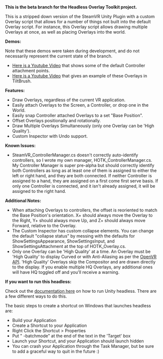 **This is the beta branch for the Headless Overlay Toolkit project.**

This is a stripped down version of the SteamVR Unity Plugin with a custom Overlay script that allows for a number of things not built into the default Overlay script. For instance, this Overlay script allows drawing multiple Overlays at once, as well as placing Overlays into the world.

**Demos:**

Note that these demos were taken during development, and do not necessarily represent the current state of the branch.
- [Here is a Youtube Video](https://www.youtube.com/watch?v=q1PTaL1Sx9I) that shows some of the default Controller attachment points.
- [Here is a Youtube Video](https://www.youtube.com/watch?v=nB19zl-_DlM) that gives an example of these Overlays in TiltBrush.

**Features:**
- Draw Overlays, regardless of the current VR application.
- Easily attach Overlays to the Screen, a Controller, or drop one in the World.
- Easily snap Controller attached Overlays to a set "Base Position".
- Offset Overlays positionally and rotationally.
- Draw Multiple Overlays Simultaneously (only one Overlay can be 'High Quality').
- Custom Inspector with Undo support.

**Known Issues:**
- SteamVR_ControllerManager.cs doesn't correctly auto-identify controllers, so I wrote my own manager, HOTK_ControllerManager.cs. My Controller Manager is super pre-alpha but should correctly identify both Controllers as long as at least one of them is assigned to either the left or right hand, and they are both connected. If neither Controller is assigned to a hand, they are assigned on a first come first serve basis. If only one Controller is connected, and it isn't already assigned, it will be assigned to the right hand.

**Additional Notes:**
- When attaching Overlays to controllers, the offset is reoriented to match the Base Position's orientation. X+ should always move the Overlay to the Right, Y+ should always move Up, and Z+ should always move Forward, relative to the Overlay.
- The Custom Inspector has custom collapse elements. You can change the default "collapse status" by messing with the defaults for ShowSettingsAppearance, ShowSettingsInput, and ShowSettingsAttachment at the top of HOTK_Overlay.cs.
- Only one Overlay can be 'High Quality' at a time. An Overlay must be 'High Quality' to display Curved or with Anti-Aliasing as per the [OpenVR API](https://github.com/ValveSoftware/openvr/wiki/IVROverlay::SetHighQualityOverlay). 'High Quality' Overlays skip the Compositor and are drawn directly to the display. If you enable multiple HQ Overlays, any additional ones will have HQ toggled off and you'll receive a warning.

**If you want to run this headless:**

Check out the [documentation here](http://docs.unity3d.com/Manual/CommandLineArguments.html) on how to run Unity headless.  There are a few different ways to do this.

The basic steps to create a shortcut on Windows that launches headless are:
- Build your Application
- Create a Shortcut to your Application
- Right Click the Shortcut > Properties
- Put " -batchmode" at the end of the text in the 'Target' box
- Launch your Shortcut, and your Application should launch hidden
- You can crash your Application through the Task Manager, but be sure to add a graceful way to quit in the future :)